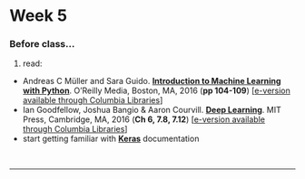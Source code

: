 # Week 5

### Before class...

1. read:
  * Andreas C M&uuml;ller and Sara Guido. [__Introduction to Machine Learning with Python__](https://www.oreilly.com/library/view/introduction-to-machine/9781449369880/). O’Reilly Media, Boston, MA, 2016 (**pp 104-109**) [[e-version available through Columbia Libraries](https://web-p-ebscohost-com.ezproxy.cul.columbia.edu/ehost/detail/detail?vid=0&sid=717e7b82-5369-4bcb-9d5b-114cec870a9f%40redis&bdata=JnNpdGU9ZWhvc3QtbGl2ZSZzY29wZT1zaXRl#AN=1361381&db=nlebk)]
  * Ian Goodfellow, Joshua Bangio & Aaron Courvill. [__Deep Learning__](https://mitpress.mit.edu/books/deep-learning). MIT Press, Cambridge, MA, 2016 (**Ch 6, 7.8, 7.12**) [[e-version available through Columbia Libraries](https://web-p-ebscohost-com.ezproxy.cul.columbia.edu/ehost/detail/detail?vid=0&sid=ae1fe930-c176-42a0-8117-f8ef78244076%40redis&bdata=JnNpdGU9ZWhvc3QtbGl2ZSZzY29wZT1zaXRl#AN=2565107&db=nlebk)]
  * start getting familiar with [**Keras**](https://keras.io/about/) documentation

<br>

---
